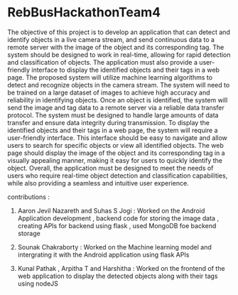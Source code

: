 # RebBusHackathonTeam4
The objective of this project is to develop an application that can detect and identify objects in a live
camera stream, and send continuous data to a remote server with the image of the object and its
corresponding tag. The system should be designed to work in real-time, allowing for rapid detection and
classification of objects. The application must also provide a user-friendly interface to display the
identified objects and their tags in a web page.
The proposed system will utilize machine learning algorithms to detect and recognize objects in the
camera stream. The system will need to be trained on a large dataset of images to achieve high accuracy
and reliability in identifying objects. Once an object is identified, the system will send the image and tag
data to a remote server via a reliable data transfer protocol. The system must be designed to handle large
amounts of data transfer and ensure data integrity during transmission.
To display the identified objects and their tags in a web page, the system will require a user-friendly
interface. This interface should be easy to navigate and allow users to search for specific objects or view
all identified objects. The web page should display the image of the object and its corresponding tag in a
visually appealing manner, making it easy for users to quickly identify the object. Overall, the application
must be designed to meet the needs of users who require real-time object detection and classification
capabilities, while also providing a seamless and intuitive user experience.

contributions :
1) Aaron Jevil Nazareth and Suhas S Jogi :
Worked on the Android Application development , backend code for storing the image data , creating APIs for backend using flask , used MongoDB foe backend storage

2) Sounak Chakraborty : 
Worked on the Machine learning model and intergrating it with the Android application using flask APIs

3)  Kunal Pathak , Arpitha T and Harshitha :
Worked on the frontend of the web application to display the detected objects along with their tags using nodeJS                
